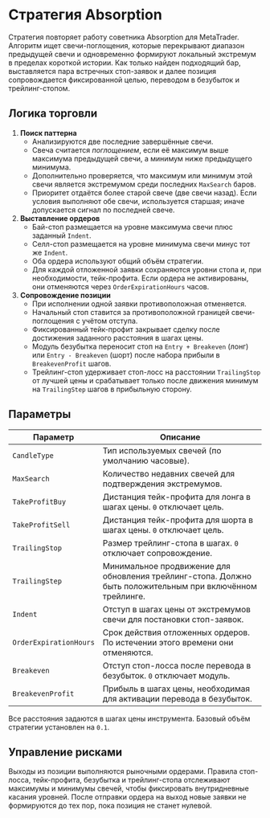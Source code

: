 # Стратегия Absorption

Стратегия повторяет работу советника Absorption для MetaTrader. Алгоритм ищет свечи-поглощения, которые перекрывают диапазон предыдущей свечи и одновременно формируют локальный экстремум в пределах короткой истории. Как только найден подходящий бар, выставляется пара встречных стоп-заявок и далее позиция сопровождается фиксированной целью, переводом в безубыток и трейлинг-стопом.

## Логика торговли

1. **Поиск паттерна**
   - Анализируются две последние завершённые свечи.
   - Свеча считается *поглощением*, если её максимум выше максимума предыдущей свечи, а минимум ниже предыдущего минимума.
   - Дополнительно проверяется, что максимум или минимум этой свечи является экстремумом среди последних `MaxSearch` баров.
   - Приоритет отдаётся более старой свече (две свечи назад). Если условия выполняют обе свечи, используется старшая; иначе допускается сигнал по последней свече.
2. **Выставление ордеров**
   - Бай-стоп размещается на уровне максимума свечи плюс заданный `Indent`.
   - Селл-стоп размещается на уровне минимума свечи минус тот же `Indent`.
   - Оба ордера используют общий объём стратегии.
   - Для каждой отложенной заявки сохраняются уровни стопа и, при необходимости, тейк-профита. Если ордера не активированы, они отменяются через `OrderExpirationHours` часов.
3. **Сопровождение позиции**
   - При исполнении одной заявки противоположная отменяется.
   - Начальный стоп ставится за противоположной границей свечи-поглощения с учётом отступа.
   - Фиксированный тейк-профит закрывает сделку после достижения заданного расстояния в шагах цены.
   - Модуль безубытка переносит стоп на `Entry + Breakeven` (лонг) или `Entry - Breakeven` (шорт) после набора прибыли в `BreakevenProfit` шагов.
   - Трейлинг-стоп удерживает стоп-лосс на расстоянии `TrailingStop` от лучшей цены и срабатывает только после движения минимум на `TrailingStep` шагов в прибыльную сторону.

## Параметры

| Параметр | Описание |
|----------|----------|
| `CandleType` | Тип используемых свечей (по умолчанию часовые). |
| `MaxSearch` | Количество недавних свечей для подтверждения экстремумов. |
| `TakeProfitBuy` | Дистанция тейк-профита для лонга в шагах цены. `0` отключает цель. |
| `TakeProfitSell` | Дистанция тейк-профита для шорта в шагах цены. `0` отключает цель. |
| `TrailingStop` | Размер трейлинг-стопа в шагах. `0` отключает сопровождение. |
| `TrailingStep` | Минимальное продвижение для обновления трейлинг-стопа. Должно быть положительным при включённом трейлинге. |
| `Indent` | Отступ в шагах цены от экстремумов свечи для постановки стоп-заявок. |
| `OrderExpirationHours` | Срок действия отложенных ордеров. По истечении этого времени они отменяются. |
| `Breakeven` | Отступ стоп-лосса после перевода в безубыток. `0` отключает модуль. |
| `BreakevenProfit` | Прибыль в шагах цены, необходимая для активации перевода в безубыток. |

Все расстояния задаются в шагах цены инструмента. Базовый объём стратегии установлен на `0.1`.

## Управление рисками

Выходы из позиции выполняются рыночными ордерами. Правила стоп-лосса, тейк-профита, безубытка и трейлинг-стопа отслеживают максимумы и минимумы свечей, чтобы фиксировать внутридневные касания уровней. После отправки ордера на выход новые заявки не формируются до тех пор, пока позиция не станет нулевой.

